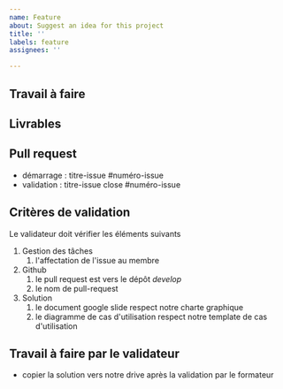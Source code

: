 ```yaml
---
name: Feature
about: Suggest an idea for this project
title: ''
labels: feature
assignees: ''

---
```


## Travail à faire

##  Livrables

## Pull request
- démarrage : titre-issue  #numéro-issue
- validation  : titre-issue close #numéro-issue

##  Critères de validation

Le validateur doit vérifier les éléments suivants 

1. Gestion des tâches 
   1. l'affectation de l'issue au membre
2. Github
   1. le pull request est vers le dépôt *develop*
   2. le nom de pull-request
3. Solution
   1. le document google slide respect notre charte graphique
   2. le diagramme de cas d'utilisation respect notre template de cas d'utilisation

## Travail à faire par le validateur
- copier la solution vers notre drive après la validation par le formateur
